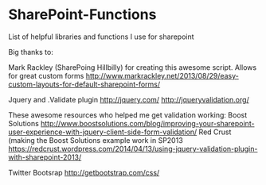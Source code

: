 # SharePoint-Functions
List of helpful libraries and functions I use for sharepoint


Big thanks to:
  
  Mark Rackley (SharePoing Hillbilly) for creating this awesome script. Allows for great custom forms
    http://www.markrackley.net/2013/08/29/easy-custom-layouts-for-default-sharepoint-forms/
  
  Jquery and .Validate plugin
    http://jquery.com/
    http://jqueryvalidation.org/
  
  These awesome resources who helped me get validation working:
    Boost Solutions
      http://www.boostsolutions.com/blog/improving-your-sharepoint-user-experience-with-jquery-client-side-form-validation/
    Red Crust (making the Boost Solutions example work in SP2013
      https://redcrust.wordpress.com/2014/04/13/using-jquery-validation-plugin-with-sharepoint-2013/
      
  Twitter Bootsrap
    http://getbootstrap.com/css/
  
